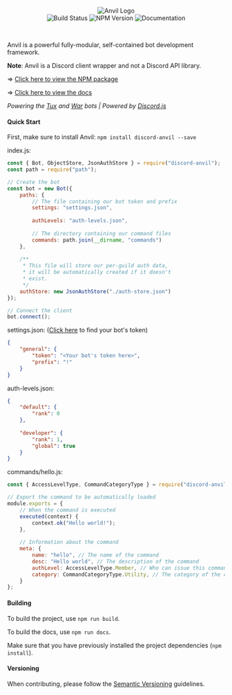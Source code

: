 <p align="center">
  <img alt="Anvil Logo" src="https://raw.githubusercontent.com/CloudRex/Anvil/master/logo2.png">
  <br />
  <img alt="Build Status" src="https://travis-ci.org/CloudRex/Anvil.svg?branch=master">
  <img alt="NPM Version" src="https://badge.fury.io/js/discord-anvil.svg">
  <img alt="Documentation" src="https://cloudrex.github.io/Anvil/badge.svg">
</p>

<br/>

Anvil is a powerful fully-modular, self-contained bot development framework.

**Note**: Anvil is a Discord client wrapper and not a Discord API library.

=> [Click here to view the NPM package](https://www.npmjs.com/package/discord-anvil)

=> [Click here to view the docs](https://cloudrex.github.io/Anvil/)

*Powering the [Tux](https://github.com/CloudRex/Tux) and [War](https://github.com/CloudRex/War) bots | Powered by [Discord.js](https://discord.js.org/)*

#### Quick Start

First, make sure to install Anvil: `npm install discord-anvil --save`

index.js:
```js
const { Bot, ObjectStore, JsonAuthStore } = require("discord-anvil");
const path = require("path");

// Create the bot
const bot = new Bot({
    paths: {
    	// The file containing our bot token and prefix
    	settings: "settings.json",
    	
    	authLevels: "auth-levels.json",
    	
    	// The directory containing our command files
    	commands: path.join(__dirname, "commands")
    },
    
    /**
     * This file will store our per-guild auth data,
     * it will be automatically created if it doesn't
     * exist.
     */
    authStore: new JsonAuthStore("./auth-store.json")
});

// Connect the client
bot.connect();
```

settings.json: ([Click here](https://discordapp.com/developers/applications/me) to find your bot's token)
```json
{
    "general": {
        "token": "<Your bot's token here>",
        "prefix": "!"
    }
}
```

auth-levels.json:
```json
{
    "default": {
        "rank": 0
    },
    
	"developer": {
	    "rank": 1,
	    "global": true
	}
}
```

commands/hello.js:
```js
const { AccessLevelType, CommandCategoryType } = require("discord-anvil");

// Export the command to be automatically loaded
module.exports = {
	// When the command is executed
	executed(context) {
		context.ok("Hello world!");
	},
	
	// Information about the command
	meta: {
		name: "hello", // The name of the command
		desc: "Hello world", // The description of the command
		authLevel: AccessLevelType.Member, // Who can issue this command
		category: CommandCategoryType.Utility, // The category of the command
	}
};
```

#### Building
To build the project, use `npm run build`.

To build the docs, use `npm run docs`.

Make sure that you have previously installed the project dependencies (`npm install`).


#### Versioning
When contributing, please follow the [Semantic Versioning](https://semver.org/) guidelines.
